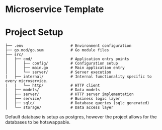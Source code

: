 # Microservice Template

# Project Setup

```
├── .env                     # Environment configuration
├── go.mod/go.sum            # Go module files
├── src/
│   ├── cmd/                 # Application entry points
│   │   ├── config/          # Configuration setup
│   │   ├── main.go          # Main application entry
│   │   └── server/          # Server execution
|   ├── internal/            # Internal functionality specific to every microservice.
|   |   └── http/            # HTTP client
│   ├── models/              # Data models
│   ├── server/              # HTTP server implementation
│   ├── service/             # Business logic layer
│   ├── sqlc/                # Database queries (sqlc generated)
│   └── storage/             # Data access layer
```
Default database is setup as postgres, however the project allows for the databases to be hotswappable.

